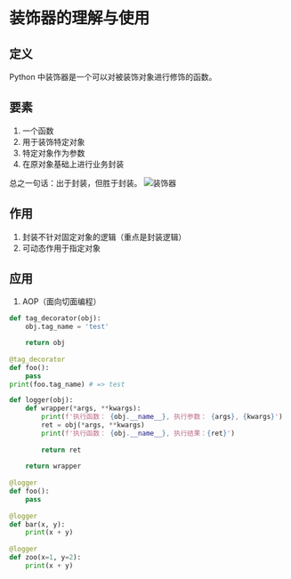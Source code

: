 # 装饰器的理解与使用

## 定义
Python 中装饰器是一个可以对被装饰对象进行修饰的函数。

## 要素
1. 一个函数
1. 用于装饰特定对象
1. 特定对象作为参数
1. 在原对象基础上进行业务封装

总之一句话：出于封装，但胜于封装。
![装饰器]()

## 作用
1. 封装不针对固定对象的逻辑（重点是封装逻辑）
1. 可动态作用于指定对象

## 应用
1. AOP（面向切面编程）

```python
def tag_decorator(obj): 
    obj.tag_name = 'test' 

    return obj
    
@tag_decorator 
def foo(): 
    pass 
print(foo.tag_name) # => test
```

```python
def logger(obj): 
    def wrapper(*args, **kwargs): 
        print(f'执行函数： {obj.__name__}, 执行参数： {args}, {kwargs}') 
        ret = obj(*args, **kwargs) 
        print(f'执行函数： {obj.__name__}, 执行结果：{ret}') 
        
        return ret 
        
    return wrapper 
    
@logger 
def foo(): 
    pass 
    
@logger 
def bar(x, y): 
    print(x + y) 
    
@logger 
def zoo(x=1, y=2): 
    print(x + y)
```
